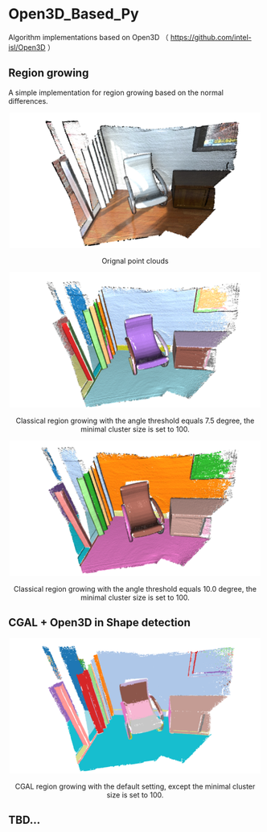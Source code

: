 # Open3D_Based_Py

Algorithm implementations based on Open3D （ https://github.com/intel-isl/Open3D ）

## Region growing
A simple implementation for region growing based on the normal differences. 

<div align=center><img src="https://github.com/GeoVectorMatrix/Open3D_Based_Py/blob/main/Imgs/RG_0.png" width="500" height="270"/><br/></div>
<p align="center">Orignal point clouds </p>

<div align=center><img src="https://github.com/GeoVectorMatrix/Open3D_Based_Py/blob/main/Imgs/RG7_5.png" width="500" height="270"/><br/></div>
<p align="center"> Classical region growing with the angle threshold equals 7.5 degree, the minimal cluster size is set to 100.  </p>

<div align=center><img src="https://github.com/GeoVectorMatrix/Open3D_Based_Py/blob/main/Imgs/RG_10.png" width="500" height="270"/><br/></div>
<p align="center"> Classical region growing with the angle threshold equals 10.0 degree, the minimal cluster size is set to 100.  </p>

## CGAL + Open3D in Shape detection

<div align=center><img src="https://github.com/GeoVectorMatrix/Open3D_Based_Py/blob/main/Imgs/RG_CGAL.png" width="500" height="270"/><br/></div>
<p align="center"> CGAL region growing with the default setting, except the minimal cluster size is set to 100. </p>

## TBD...

